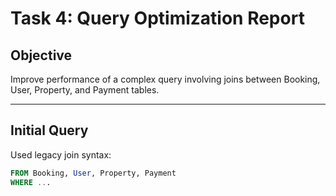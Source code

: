 # Task 4: Query Optimization Report

## Objective
Improve performance of a complex query involving joins between Booking, User, Property, and Payment tables.

---

## Initial Query
Used legacy join syntax:
```sql
FROM Booking, User, Property, Payment
WHERE ...

